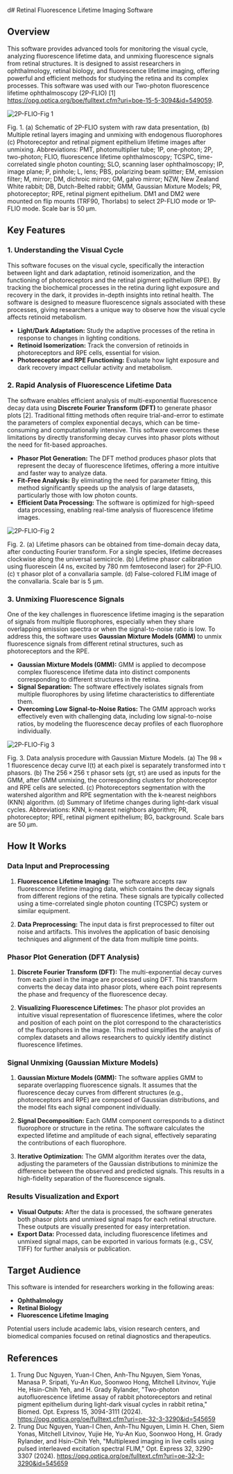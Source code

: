 d# Retinal Fluorescence Lifetime Imaging Software

## Overview

This software provides advanced tools for monitoring the visual cycle, analyzing fluorescence lifetime data, and unmixing fluorescence signals from retinal structures. It is designed to assist researchers in ophthalmology, retinal biology, and fluorescence lifetime imaging, offering powerful and efficient methods for studying the retina and its complex processes. This software was used with our Two-photon fluorescence lifetime ophthalmoscopy (2P-FLIO) [1] https://opg.optica.org/boe/fulltext.cfm?uri=boe-15-5-3094&id=549059.

![2P-FLIO-Fig  1](https://github.com/user-attachments/assets/e9cd17ed-0c06-47b8-9006-1d9356ba70dd)

Fig. 1. (a) Schematic of 2P-FLIO system with raw data presentation, (b) Multiple retinal layers imaging and unmixing with endogenous fluorophores (c) Photoreceptor and retinal pigment epithelium lifetime images after unmixing. Abbreviations: PMT, photomultiplier tube; 1P, one-photon; 2P, two-photon; FLIO, fluorescence lifetime ophthalmoscopy; TCSPC, time-correlated single photon counting; SLO, scanning laser ophthalmoscopy; IP, image plane; P, pinhole; L, lens; PBS, polarizing beam splitter; EM, emission filter; M, mirror; DM, dichroic mirror; GM, galvo mirror; NZW, New Zealand White rabbit; DB, Dutch-Belted rabbit; GMM, Gaussian Mixture Models; PR, photoreceptor; RPE, retinal pigment epithelium. DM1 and DM2 were mounted on flip mounts (TRF90, Thorlabs) to select 2P-FLIO mode or 1P-FLIO mode. Scale bar is 50 µm.

## Key Features

### 1. Understanding the Visual Cycle
This software focuses on the visual cycle, specifically the interaction between light and dark adaptation, retinoid isomerization, and the functioning of photoreceptors and the retinal pigment epithelium (RPE). By tracking the biochemical processes in the retina during light exposure and recovery in the dark, it provides in-depth insights into retinal health. The software is designed to measure fluorescence signals associated with these processes, giving researchers a unique way to observe how the visual cycle affects retinoid metabolism.

- **Light/Dark Adaptation:** Study the adaptive processes of the retina in response to changes in lighting conditions.
- **Retinoid Isomerization:** Track the conversion of retinoids in photoreceptors and RPE cells, essential for vision.
- **Photoreceptor and RPE Functioning:** Evaluate how light exposure and dark recovery impact cellular activity and metabolism.

### 2. Rapid Analysis of Fluorescence Lifetime Data
The software enables efficient analysis of multi-exponential fluorescence decay data using **Discrete Fourier Transform (DFT)** to generate phasor plots [2]. Traditional fitting methods often require trial-and-error to estimate the parameters of complex exponential decays, which can be time-consuming and computationally intensive. This software overcomes these limitations by directly transforming decay curves into phasor plots without the need for fit-based approaches.

- **Phasor Plot Generation:** The DFT method produces phasor plots that represent the decay of fluorescence lifetimes, offering a more intuitive and faster way to analyze data.
- **Fit-Free Analysis:** By eliminating the need for parameter fitting, this method significantly speeds up the analysis of large datasets, particularly those with low photon counts.
- **Efficient Data Processing:** The software is optimized for high-speed data processing, enabling real-time analysis of fluorescence lifetime images.

![2P-FLIO-Fig  2](https://github.com/user-attachments/assets/8f0b0dd4-2821-45df-b40a-0864a61566fc)

Fig. 2. (a) Lifetime phasors can be obtained from time-domain decay data, after conducting Fourier transform. For a single species, lifetime decreases clockwise along the universal semicircle. (b) Lifetime phasor calibration using fluorescein (4 ns, excited by 780 nm femtosecond laser) for 2P-FLIO. (c) τ phasor plot of a convallaria sample. (d) False-colored FLIM image of the convallaria. Scale bar is 5 µm.

### 3. Unmixing Fluorescence Signals
One of the key challenges in fluorescence lifetime imaging is the separation of signals from multiple fluorophores, especially when they share overlapping emission spectra or when the signal-to-noise ratio is low. To address this, the software uses **Gaussian Mixture Models (GMM)** to unmix fluorescence signals from different retinal structures, such as photoreceptors and the RPE.

- **Gaussian Mixture Models (GMM):** GMM is applied to decompose complex fluorescence lifetime data into distinct components corresponding to different structures in the retina.
- **Signal Separation:** The software effectively isolates signals from multiple fluorophores by using lifetime characteristics to differentiate them.
- **Overcoming Low Signal-to-Noise Ratios:** The GMM approach works effectively even with challenging data, including low signal-to-noise ratios, by modeling the fluorescence decay profiles of each fluorophore individually.
  
![2P-FLIO-Fig  3](https://github.com/user-attachments/assets/478e53a1-5edc-458c-95b6-69d8b2b4d5a0)

Fig. 3. Data analysis procedure with Gaussian Mixture Models. (a) The 98 × 1 fluorescence decay curve I(t) at each pixel is separately transformed into τ phasors. (b) The 256 × 256 τ phasor sets (gτ, sτ) are used as inputs for the GMM, after GMM unmixing, the corresponding clusters for photoreceptor and RPE cells are selected. (c) Photoreceptors segmentation with the watershed algorithm and RPE segmentation with the k-nearest neighbors (KNN) algorithm. (d) Summary of lifetime changes during light-dark visual cycles. Abbreviations: KNN, k-nearest neighbors algorithm; PR, photoreceptor; RPE, retinal pigment epithelium; BG, background. Scale bars are 50 µm.

## How It Works

### Data Input and Preprocessing
1. **Fluorescence Lifetime Imaging:** The software accepts raw fluorescence lifetime imaging data, which contains the decay signals from different regions of the retina. These signals are typically collected using a time-correlated single photon counting (TCSPC) system or similar equipment.
   
2. **Data Preprocessing:** The input data is first preprocessed to filter out noise and artifacts. This involves the application of basic denoising techniques and alignment of the data from multiple time points.

### Phasor Plot Generation (DFT Analysis)
1. **Discrete Fourier Transform (DFT):** The multi-exponential decay curves from each pixel in the image are processed using DFT. This transform converts the decay data into phasor plots, where each point represents the phase and frequency of the fluorescence decay.

2. **Visualizing Fluorescence Lifetimes:** The phasor plot provides an intuitive visual representation of fluorescence lifetimes, where the color and position of each point on the plot correspond to the characteristics of the fluorophores in the image. This method simplifies the analysis of complex datasets and allows researchers to quickly identify distinct fluorescence lifetimes.

### Signal Unmixing (Gaussian Mixture Models)
1. **Gaussian Mixture Models (GMM):** The software applies GMM to separate overlapping fluorescence signals. It assumes that the fluorescence decay curves from different structures (e.g., photoreceptors and RPE) are composed of Gaussian distributions, and the model fits each signal component individually.

2. **Signal Decomposition:** Each GMM component corresponds to a distinct fluorophore or structure in the retina. The software calculates the expected lifetime and amplitude of each signal, effectively separating the contributions of each fluorophore.

3. **Iterative Optimization:** The GMM algorithm iterates over the data, adjusting the parameters of the Gaussian distributions to minimize the difference between the observed and predicted signals. This results in a high-fidelity separation of the fluorescence signals.

### Results Visualization and Export
- **Visual Outputs:** After the data is processed, the software generates both phasor plots and unmixed signal maps for each retinal structure. These outputs are visually presented for easy interpretation.
- **Export Data:** Processed data, including fluorescence lifetimes and unmixed signal maps, can be exported in various formats (e.g., CSV, TIFF) for further analysis or publication.

## Target Audience

This software is intended for researchers working in the following areas:

- **Ophthalmology**  
- **Retinal Biology**  
- **Fluorescence Lifetime Imaging**

Potential users include academic labs, vision research centers, and biomedical companies focused on retinal diagnostics and therapeutics.

## References
1. Trung Duc Nguyen, Yuan-I Chen, Anh-Thu Nguyen, Siem Yonas, Manasa P. Sripati, Yu-An Kuo, Soonwoo Hong, Mitchell Litvinov, Yujie He, Hsin-Chih Yeh, and H. Grady Rylander, "Two-photon autofluorescence lifetime assay of rabbit photoreceptors and retinal pigment epithelium during light-dark visual cycles in rabbit retina," Biomed. Opt. Express 15, 3094-3111 (2024). https://opg.optica.org/oe/fulltext.cfm?uri=oe-32-3-3290&id=545659
2. Trung Duc Nguyen, Yuan-I Chen, Anh-Thu Nguyen, Limin H. Chen, Siem Yonas, Mitchell Litvinov, Yujie He, Yu-An Kuo, Soonwoo Hong, H. Grady Rylander, and Hsin-Chih Yeh, "Multiplexed imaging in live cells using pulsed interleaved excitation spectral FLIM," Opt. Express 32, 3290-3307 (2024). https://opg.optica.org/oe/fulltext.cfm?uri=oe-32-3-3290&id=545659


